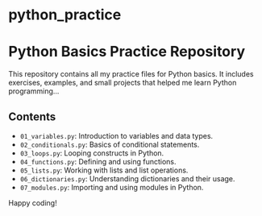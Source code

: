 # python_practice
# Python Basics Practice Repository

This repository contains all my practice files for Python basics. It includes exercises, examples, and small projects that helped me learn Python programming...

## Contents

- `01_variables.py`: Introduction to variables and data types.
- `02_conditionals.py`: Basics of conditional statements.
- `03_loops.py`: Looping constructs in Python.
- `04_functions.py`: Defining and using functions.
- `05_lists.py`: Working with lists and list operations.
- `06_dictionaries.py`: Understanding dictionaries and their usage.
- `07_modules.py`: Importing and using modules in Python.



Happy coding!
